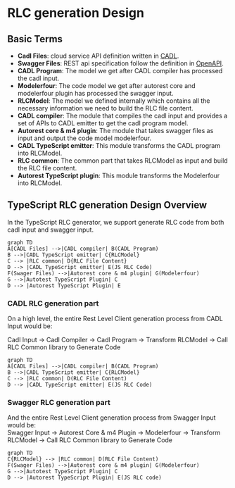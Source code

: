 # RLC generation Design

## Basic Terms

- **Cadl Files**: cloud service API definition written in [CADL](https://github.com/microsoft/cadl).
- **Swagger Files**: REST api specification follow the definition in [OpenAPI](https://swagger.io/).
- **CADL Program**: The model we get after CADL compiler has processed the cadl input.
- **Modelerfour**: The code model we get after autorest core and modelerfour plugin has processed the swagger input.
- **RLCModel**: The model we defined internally which contains all the necessary information we need to build the RLC file content.
- **CADL compiler**: The module that compiles the cadl input and provides a set of APIs to CADL emitter to get the cadl program model.
- **Autorest core & m4 plugin**: The module that takes swagger files as input and output the code model modelerfour.
- **CADL TypeScript emitter**: This module transforms the CADL program into RLCModel.
- **RLC common**: The common part that takes RLCModel as input and build the RLC file content. 
- **Autorest TypeScript plugin**: This module transforms the Modelerfour into RLCModel.

## TypeScript RLC generation Design Overview

In the TypeScript RLC generator, we support generate RLC code from both cadl input and swagger input.

```mermaid
graph TD
A[CADL Files] -->|CADL compiler| B(CADL Program)
B -->|CADL TypeScript emitter| C{RLCModel}
C --> |RLC common| D{RLC File Content}
D --> |CADL TypeScript emitter| E(JS RLC Code)
F(Swager Files) -->|Autorest core & m4 plugin| G(Modelerfour)
G -->|Autotest TypeScript Plugin| C
D --> |Autorest TypeScript Plugin| E
```

### CADL RLC generation part

On a high level, the entire Rest Level Client generation process from CADL Input would be:

Cadl Input -> Cadl Compiler -> Cadl Program -> Transform RLCModel -> Call RLC Common library to Generate Code

```mermaid
graph TD
A[CADL Files] -->|CADL compiler| B(CADL Program)
B -->|CADL TypeScript emitter| C{RLCModel}
C --> |RLC common| D(RLC File Content)
D --> |CADL TypeScript emitter| E(JS RLC Code)
```

### Swagger RLC generation part

And the entire Rest Level Client generation process from Swagger Input would be:  
Swagger Input -> Autorest Core & m4 Plugin -> Modelerfour -> Transform RLCModel -> Call RLC Common library to Generate Code


```mermaid
graph TD
C{RLCModel} --> |RLC common| D(RLC File Content)
F(Swager Files) -->|Autorest core & m4 plugin| G(Modelerfour)
G -->|Autotest TypeScript Plugin| C
D --> |Autorest TypeScript Plugin| E(JS RLC code)
```
